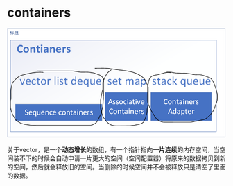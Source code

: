 # containers
![containers](pic/02_containers_vector.png)

关于vector，是一个**动态增长**的数组，有一个指针指向**一片连续**的内存空间，当空间装不下的时候会自动申请一片更大的空间（空间配置器）将原来的数据拷贝到新的空间，然后就会释放旧的空间。当删除的时候空间并不会被释放只是清空了里面的数据。